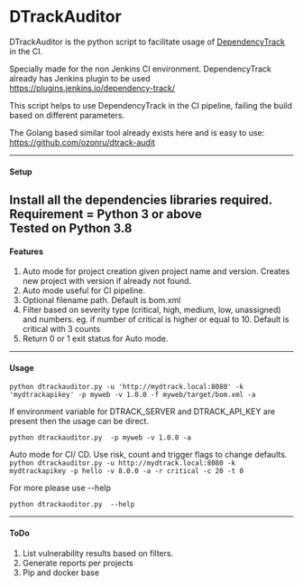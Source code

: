 # DTrackAuditor
DTrackAuditor is the python script to facilitate usage of [DependencyTrack](https://dependencytrack.org/) in the CI.

Specially made for the non Jenkins CI environment. DependencyTrack already has Jenkins plugin to be used https://plugins.jenkins.io/dependency-track/

This script helps to use DependencyTrack in the CI pipeline, failing the build based on different parameters.

The Golang based similar tool already exists here and is easy to use: https://github.com/ozonru/dtrack-audit

---
#### Setup

Install all the dependencies libraries required. 
Requirement = Python 3 or above  
Tested on Python 3.8 
---

#### Features  

1. Auto mode for project creation given project name and version. Creates new project with version if already not found.
2. Auto mode useful for CI pipeline.
3. Optional filename path. Default is bom.xml
4. Filter based on severity type (critical, high, medium, low, unassigned) and numbers. 
eg. if number of critical is higher or equal to 10. Default is critical with 3 counts
5. Return 0 or 1 exit status for Auto mode.

---

#### Usage

`python dtrackauditor.py -u 'http://mydtrack.local:8080' -k 'mydtrackapikey' -p myweb -v 1.0.0 -f myweb/target/bom.xml -a`

If environment variable for DTRACK_SERVER and DTRACK_API_KEY are present then the usage can be direct.


`python dtrackauditor.py  -p myweb -v 1.0.0 -a`

Auto mode for CI/ CD. Use risk, count and trigger flags to change defaults.
`python dtrackauditor.py -u http://mydtrack.local:8080 -k mydtrackapikey -p hello -v 8.0.0 -a -r critical -c 20 -t 0`


For more please use --help

`python dtrackauditor.py  --help`


---

#### ToDo
1. List vulnerability results based on filters.
2. Generate reports per projects
3. Pip and docker base